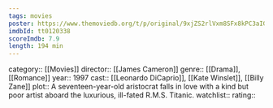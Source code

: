 ```yaml
---
tags: movies
poster: https://www.themoviedb.org/t/p/original/9xjZS2rlVxm8SFx8kPC3aIGCOYQ.jpg
imdbId: tt0120338
scoreImdb: 7.9
length: 194 min
---
```


category:: [[Movies]]
director:: [[James Cameron]]
genre:: [[Drama]], [[Romance]]
year:: 1997
cast:: [[Leonardo DiCaprio]], [[Kate Winslet]], [[Billy Zane]]
plot:: A seventeen-year-old aristocrat falls in love with a kind but poor artist aboard the luxurious, ill-fated R.M.S. Titanic.
watchlist::
rating::
